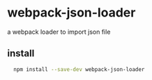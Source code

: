 # webpack-json-loader
a webpack loader to import json file

## install

``` bash
  npm install --save-dev webpack-json-loader
```
